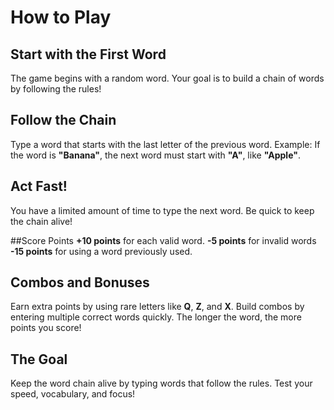 # How to Play
## Start with the First Word
The game begins with a random word. Your goal is to build a chain of words by following the rules!

## Follow the Chain
Type a word that starts with the last letter of the previous word. Example: If the word is **"Banana"**, the next word must start with **"A"**, like **"Apple"**.

## Act Fast!
You have a limited amount of time to type the next word. Be quick to keep the chain alive!

##Score Points
**+10 points** for each valid word.
**-5 points** for invalid words
**-15 points** for using a word previously used.

## Combos and Bonuses
Earn extra points by using rare letters like **Q**, **Z**, and **X**. Build combos by entering multiple correct words quickly. The longer the word, the more points you score!
## The Goal
Keep the word chain alive by typing words that follow the rules. Test your speed, vocabulary, and focus!
